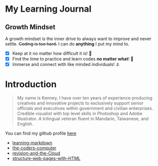 # My Learning Journal
>
## Growth Mindset

A growth mindset is the inner drive to always want to improve and never settle. ~~Coding is too hard.~~ I can do **anything** I put my mind to.

- [x] Keep at it no matter how difficult it is! 📝
- [x] Find the time to practice and learn codes **no matter what**! 🥊
- [x] Immerse and connect with like minded individuals! ⚓

# Introduction

>My name is Kenney, I have over ten years of experience producing creatives and innovative projects to exclusively support senior officials and executives within government and civilian enterprises. Credible visualist with top level skills in Photoshop and Adobe Illustrator. A trilingual veteran fluent in Mandarin, Taiwanese, and English.

You can find my github profile [here](https://github.com/kenney-yang)

- [learning-markdown](https://kenney-yang.github.io/reading-notes/learning-markdown) 
- [the-coders-computer](https://kenney-yang.github.io/reading-notes/coder-computer) 
- [revision-and-the-Cloud](https://kenney-yang.github.io/reading-notes/revisions-and-the-Cloud)
- [structure-web-pages-with-HTML](https://kenney-yang.github.io/reading-notes/structure-web-pages-with-HTML)

